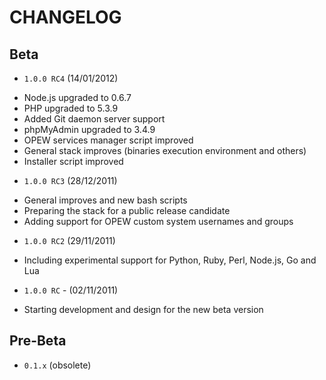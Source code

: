 # CHANGELOG

## Beta

* `1.0.0 RC4` (14/01/2012)
- Node.js upgraded to 0.6.7
- PHP upgraded to 5.3.9
- Added Git daemon server support
- phpMyAdmin upgraded to 3.4.9
- OPEW services manager script improved
- General stack improves (binaries execution environment and others)
- Installer script improved

* `1.0.0 RC3` (28/12/2011)
- General improves and new bash scripts
- Preparing the stack for a public release candidate
- Adding support for OPEW custom system usernames and groups

* `1.0.0 RC2` (29/11/2011)
- Including experimental support for Python, Ruby, Perl, Node.js, Go and Lua

* `1.0.0 RC` - (02/11/2011)
- Starting development and design for the new beta version

## Pre-Beta 

* `0.1.x` (obsolete)



